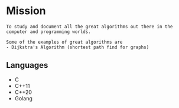 # Mission


    To study and document all the great algorithms out there in the computer and programming worlds.

    Some of the examples of great algorithms are
    - Dijkstra's Algorithm (shortest path find for graphs)




## Languages

 - C
 - C++11
 - C++20
 - Golang
